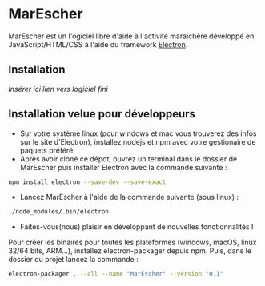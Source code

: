 # MarEscher

MarEscher est un l'ogiciel libre d'aide à l'activité maraîchère développé en JavaScript/HTML/CSS à l'aide du framework [Electron](https://github.com/electron/electron).

## Installation

*Insérer ici lien vers logiciel fini*

## Installation velue pour développeurs

- Sur votre système linux (pour windows et mac vous trouverez des infos sur le site d'Electron), installez nodejs et npm avec votre gestionaire de paquets préféré.
- Après avoir cloné ce dépot, ouvrez un terminal dans le dossier de MarEscher puis installer Electron avec la commande suivante :
```sh
npm install electron --save-dev --save-exact
```
- Lancez MarEscher à l'aide de la commande suivante (sous linux) :
```sh
./node_modules/.bin/electron .
```
- Faites-vous(nous) plaisir en développant de nouvelles fonctionnalités !

Pour créer les binaires pour toutes les plateformes (windows, macOS, linux 32/64 bits, ARM...), installez electron-packager depuis npm. Puis, dans le dossier du projet lancez la commande :
```sh
electron-packager . --all --name "MarEscher" --version "0.1"
```